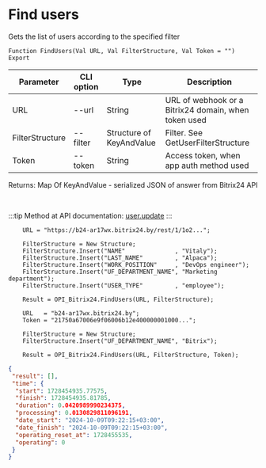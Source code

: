 ﻿---
sidebar_position: 6
---

# Find users
 Gets the list of users according to the specified filter



`Function FindUsers(Val URL, Val FilterStructure, Val Token = "") Export`

  | Parameter | CLI option | Type | Description |
  |-|-|-|-|
  | URL | --url | String | URL of webhook or a Bitrix24 domain, when token used |
  | FilterStructure | --filter | Structure of KeyAndValue | Filter. See GetUserFilterStructure |
  | Token | --token | String | Access token, when app auth method used |

  
  Returns:  Map Of KeyAndValue - serialized JSON of answer from Bitrix24 API

<br/>

:::tip
Method at API documentation: [user.update](https://dev.1c-bitrix.ru/rest_help/users/user_update.php)
:::
<br/>


```bsl title="Code example"
    URL = "https://b24-ar17wx.bitrix24.by/rest/1/1o2...";

    FilterStructure = New Structure;
    FilterStructure.Insert("NAME"              , "Vitaly");
    FilterStructure.Insert("LAST_NAME"         , "Alpaca");
    FilterStructure.Insert("WORK_POSITION"     , "DevOps engineer");
    FilterStructure.Insert("UF_DEPARTMENT_NAME", "Marketing department");
    FilterStructure.Insert("USER_TYPE"         , "employee");

    Result = OPI_Bitrix24.FindUsers(URL, FilterStructure);

    URL   = "b24-ar17wx.bitrix24.by";
    Token = "21750a67006e9f06006b12e400000001000...";

    FilterStructure = New Structure;
    FilterStructure.Insert("UF_DEPARTMENT_NAME", "Bitrix");

    Result = OPI_Bitrix24.FindUsers(URL, FilterStructure, Token);
```
 



```json title="Result"
{
 "result": [],
 "time": {
  "start": 1728454935.77575,
  "finish": 1728454935.81785,
  "duration": 0.0420989990234375,
  "processing": 0.0130829811096191,
  "date_start": "2024-10-09T09:22:15+03:00",
  "date_finish": "2024-10-09T09:22:15+03:00",
  "operating_reset_at": 1728455535,
  "operating": 0
 }
}
```
